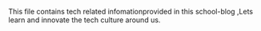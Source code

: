 This file contains tech related infomationprovided in this school-blog ,Lets learn and innovate the tech culture around us.
